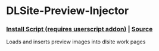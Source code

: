 # DLSite-Preview-Injector
### [Install Script (requires userscript addon)](https://github.com/kani-ge/DLSite-Links-Plus/raw/master/DLSite%20Links%20Plus.user.js) | [Source](https://github.com/kani-ge/DLSite-Links-Plus/blob/master/DLSite%20Links%20Plus.user.js)

Loads and inserts preview images into dlsite work pages